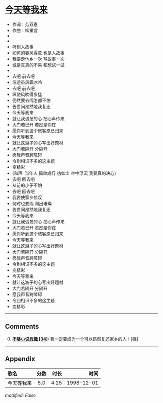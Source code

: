 # [今天等我来](https://music.163.com/song?id=67738)

* 作词：劳双恩
* 作曲：柳重言
*
*
* 听别人故事
* 如何的春风得意 也是人故事
* 我要走他乡一次 写故事一次
* 或是真真的不易 都想试一试
* 
* 去吧 前去吧
* 沿途虽风霜冰冷
* 去吧 前去吧
* 纵使风吹得多猛
* 仍然要去闯怎都不怕
* 告世间昂然地我复还
* 今天等我来
* 就让我诚恳的心 把心声传来
* 大门若已开 若然是你在
* 愿你听到这个旅客原已归来
* 今天等我来
* 就让这游子的心写出好题材
* 大门若隔开 分隔开
* 愿我声音跨障碍
* 令到相识不多的这主题
* 变精彩
* (和声: 当年人 孤单成行 彷如尘 空中浮沉 我要真的决心)
* 去吧 回去吧
* 从前的小子不怕
* 去吧 回去吧
* 我要使家乡惊叹
* 何时也要闯 闯出璀璨
* 告世间昂然地我复还
* 今天等我来
* 就让我诚恳的心 把心声传来
* 大门若已开 若然是你在
* 愿你听到这个旅客原已归来
* 今天等我来
* 就让这游子的心写出好题材
* 大门若隔开 分隔开
* 愿我声音跨障碍
* 令到相识不多的这主题
* 变精彩
* 今天等我来
* 就让这游子的心写出好题材
* 大门若隔开 分隔开
* 愿我声音跨障碍
* 令到相识不多的这主题
* 变精彩


---

## Comments
0. **[不够小说有趣 \[34\]](https://music.163.com/#/user/home?id=37451793):** 我一定要成为一个可以昂然复还家乡的人！[强]



---

## Appendix

|歌名|分数|时长|时间|
|:---|:---:|---:|---:|
|今天等我来|5.0|4:25|1998-12-01

*modified: False*